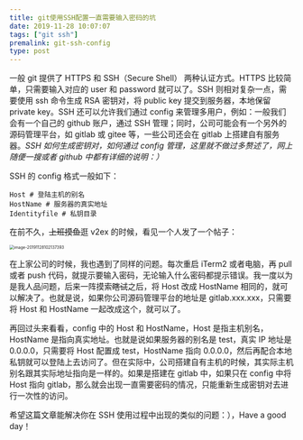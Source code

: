```yaml
---
title: git使用SSH配置一直需要输入密码的坑
date: 2019-11-28 10:07:07
tags: ["git ssh"]
premalink: git-ssh-config
type: post
---
```


一般 git 提供了 HTTPS 和 SSH（Secure Shell） 两种认证方式。HTTPS 比较简单，只需要输入对应的 user 和 password 就可以了。SSH 则相对复杂一点，需要使用 ssh 命令生成 RSA 密钥对，将 public key 提交到服务器，本地保留 private key。SSH 还可以允许我们通过 config 来管理多用户，例如：一般我们会有一个自己的 github 账户，通过 SSH 管理；同时，公司可能会有一个另外的源码管理平台，如 gitlab 或 gitee 等，一些公司还会在 gitlab 上搭建自有服务器。*SSH 如何生成密钥对，如何通过 config 管理，这里就不做过多赘述了，网上随便一搜或者 github 中都有详细的说明：）*

SSH 的 config 格式一般如下：

```shell
Host # 登陆主机的别名
HostName # 服务器的真实地址
Identityfile # 私钥目录
```

在前不久，~~上班摸鱼~~逛 v2ex 的时候，看见一个人发了一个帖子：

<img src="https://tva1.sinaimg.cn/large/006y8mN6gy1g9djh01xtcj316m0n6dli.jpg" alt="image-20191128102137393" style="zoom:50%;" />

在上家公司的时候，我也遇到了同样的问题。每次重启 iTerm2 或者电脑，再 pull 或者 push 代码，就提示要输入密码，无论输入什么密码都提示错误。我一度以为是我人品问题，后来一阵摸索~~瞎试~~之后，将 Host 改成 HostName 相同的，就可以解决了。也就是说，如果你公司源码管理平台的地址是 gitlab.xxx.xxx，只需要将 Host 和 HostName 一起改成这个，就可以了。

再回过头来看看，config 中的 Host 和 HostName，Host 是指主机别名，HostName 是指向真实地址。也就是说如果服务器的别名是 test，真实 IP 地址是 0.0.0.0，只需要将 Host 配置成 test，HostName 指向 0.0.0.0，然后再配合本地私钥就可以登陆上去访问了。但在实际中，公司搭建自有主机的时候，其实际主机别名跟其实际地址指向是一样的。如果是搭建在 gitlab 中，如果只在 config 中将 Host 指向 gitlab，那么就会出现一直需要密码的情况，只能重新生成密钥对去进行一次性的访问。

希望这篇文章能解决你在 SSH 使用过程中出现的类似的问题：），Have a good day！